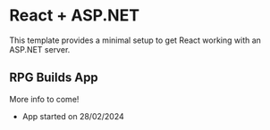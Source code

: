 # React + ASP.NET

This template provides a minimal setup to get React working with an ASP.NET server.

## RPG Builds App

More info to come!

- App started on 28/02/2024
